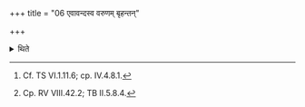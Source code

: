 +++
title = "06 एवावन्दस्व वरुणम् बृहन्तन्"

+++

<details><summary>थिते</summary>

6. He approaches the king (Soma)[^1] in all the cases with evāvandasva varuṇaṁ br̥hantam...[^2]


[^1]: Cf. TS VI.1.11.6; cp. IV.4.8.1.  


[^2]: Cp. RV VIII.42.2; TB II.5.8.4. 
</details>

